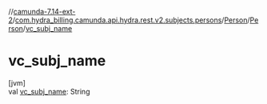//[camunda-7.14-ext-2](../../../../index.md)/[com.hydra_billing.camunda.api.hydra.rest.v2.subjects.persons](../../index.md)/[Person](../index.md)/[Person](index.md)/[vc_subj_name](vc_subj_name.md)

# vc_subj_name

[jvm]\
val [vc_subj_name](vc_subj_name.md): String
